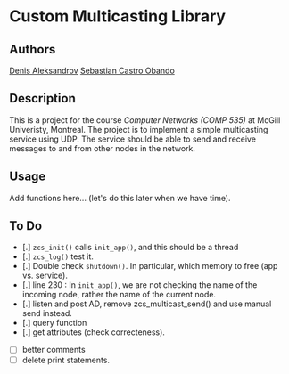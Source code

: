 # Custom Multicasting Library

## Authors
[Denis Aleksandrov](https://github.com/aleksandrov-denis)
[Sebastian Castro Obando](https://github.com/sebastiancastroobando/)

## Description
This is a project for the course *Computer Networks (COMP 535)* at McGill Univeristy, Montreal. The project is to implement a simple multicasting service using UDP. The service should be able to send and receive messages to and from other nodes in the network. 

## Usage
Add functions here... (let's do this later when we have time).


## To Do
- [.] `zcs_init()` calls `init_app()`, and this should be a thread
- [.] `zcs_log()` test it.
- [.] Double check `shutdown()`. In particular, which memory to free (app vs. service).
- [.] line 230 : In `init_app()`, we are not checking the name of the incoming node, rather the name of the current node.
- [.] listen and post AD, remove zcs_multicast_send() and use manual send instead.
- [.] query function
- [.] get attributes (check correcteness).
- [ ] better comments
- [ ] delete print statements.
